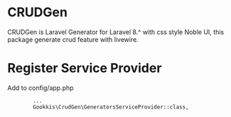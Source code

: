 # CRUDGen

CRUDGen is Laravel Generator for Laravel 8.^ with css style Noble UI, this package generate crud feature with livewire.

# Register Service Provider
Add to config/app.php
```shell
        ...
        Gookkis\CrudGen\GeneratorsServiceProvider::class,
```
